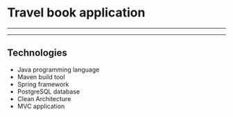 # Travel book application
---
---
## Technologies
- Java programming language
- Maven build tool
- Spring framework
- PostgreSQL database
- Clean Architecture
- MVC application
